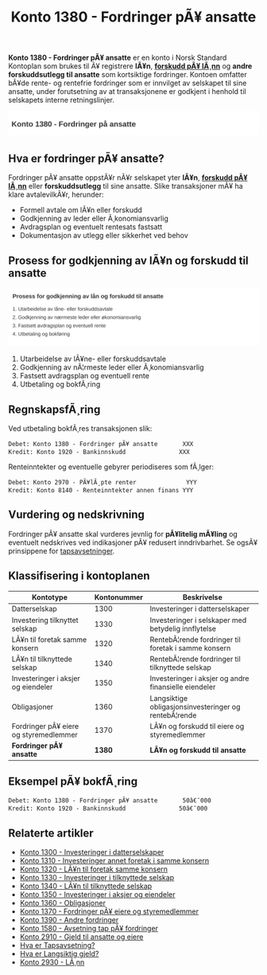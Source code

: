 ﻿---
title: "Konto 1380 - Fordringer pÃ¥ ansatte"
meta_title: "1380-fordringer-pa-ansatte"
meta_description: '**Konto 1380 - Fordringer pÃ¥ ansatte** er en konto i Norsk Standard Kontoplan som brukes til Ã¥ registrere **lÃ¥n**, **[forskudd pÃ¥ lÃ¸nn](/blogs/kontoplan/29...'
slug: 1380-fordringer-pa-ansatte
type: blog
layout: pages/single
---

**Konto 1380 - Fordringer pÃ¥ ansatte** er en konto i Norsk Standard Kontoplan som brukes til Ã¥ registrere **lÃ¥n**, **[forskudd pÃ¥ lÃ¸nn](/blogs/kontoplan/2930-lonn "Konto 2930 - LÃ¸nn")** og **andre forskuddsutlegg til ansatte** som kortsiktige fordringer. Kontoen omfatter bÃ¥de rente- og rentefrie fordringer som er innvilget av selskapet til sine ansatte, under forutsetning av at transaksjonene er godkjent i henhold til selskapets interne retningslinjer.

![Illustrasjon av konto 1380 fordinger pÃ¥ ansatte](1380-fordringer-pa-ansatte-image.svg)

## Hva er fordringer pÃ¥ ansatte?

Fordringer pÃ¥ ansatte oppstÃ¥r nÃ¥r selskapet yter **lÃ¥n**, **[forskudd pÃ¥ lÃ¸nn](/blogs/kontoplan/2930-lonn "Konto 2930 - LÃ¸nn")** eller **forskuddsutlegg** til sine ansatte. Slike transaksjoner mÃ¥ ha klare avtalevilkÃ¥r, herunder:

* Formell avtale om lÃ¥n eller forskudd
* Godkjenning av leder eller Ã¸konomiansvarlig
* Avdragsplan og eventuelt rentesats fastsatt
* Dokumentasjon av utlegg eller sikkerhet ved behov

## Prosess for godkjenning av lÃ¥n og forskudd til ansatte

![Prosess for godkjenning av lÃ¥n og forskudd til ansatte](1380-prosess-godkjenning-ansatte.svg)

1. Utarbeidelse av lÃ¥ne- eller forskuddsavtale
2. Godkjenning av nÃ¦rmeste leder eller Ã¸konomiansvarlig
3. Fastsett avdragsplan og eventuell rente
4. Utbetaling og bokfÃ¸ring

## RegnskapsfÃ¸ring

Ved utbetaling bokfÃ¸res transaksjonen slik:

```plaintext
Debet: Konto 1380 - Fordringer pÃ¥ ansatte       XXX
Kredit: Konto 1920 - Bankinnskudd               XXX
```

Renteinntekter og eventuelle gebyrer periodiseres som fÃ¸lger:

```plaintext
Debet: Konto 2970 - PÃ¥lÃ¸pte renter              YYY
Kredit: Konto 8140 - Renteinntekter annen finans YYY
```

## Vurdering og nedskrivning

Fordringer pÃ¥ ansatte skal vurderes jevnlig for **pÃ¥litelig mÃ¥ling** og eventuelt nedskrives ved indikasjoner pÃ¥ redusert inndrivbarhet. Se ogsÃ¥ prinsippene for [tapsavsetninger](/blogs/regnskap/tap-pa-fordring "Hva er Tapsavsetning? Behandling av fordringer").

## Klassifisering i kontoplanen

| Kontotype                             | Kontonummer | Beskrivelse                                      |
|---------------------------------------|-------------|--------------------------------------------------|
| Datterselskap                         | 1300        | Investeringer i datterselskaper                  |
| Investering tilknyttet selskap        | 1330        | Investeringer i selskaper med betydelig innflytelse |
| LÃ¥n til foretak samme konsern         | 1320        | RentebÃ¦rende fordringer til foretak i samme konsern |
| LÃ¥n til tilknyttede selskap           | 1340        | RentebÃ¦rende fordringer til tilknyttede selskap  |
| Investeringer i aksjer og eiendeler   | 1350        | Investeringer i aksjer og andre finansielle eiendeler |
| Obligasjoner                          | 1360        | Langsiktige obligasjonsinvesteringer og rentebÃ¦rende |
| Fordringer pÃ¥ eiere og styremedlemmer | 1370        | LÃ¥n og forskudd til eiere og styremedlemmer      |
| **Fordringer pÃ¥ ansatte**             | **1380**    | **LÃ¥n og forskudd til ansatte**                  |

## Eksempel pÃ¥ bokfÃ¸ring

```plaintext
Debet: Konto 1380 - Fordringer pÃ¥ ansatte       50â€¯000
Kredit: Konto 1920 - Bankinnskudd               50â€¯000
```

## Relaterte artikler

* [Konto 1300 - Investeringer i datterselskaper](/blogs/kontoplan/1300-investeringer-i-datterselskaper "Konto 1300 - Investeringer i datterselskaper")
* [Konto 1310 - Investeringer annet foretak i samme konsern](/blogs/kontoplan/1310-investeringer-annet-foretak-i-samme-konsern "Konto 1310 - Investeringer annet foretak i samme konsern")
* [Konto 1320 - LÃ¥n til foretak samme konsern](/blogs/kontoplan/1320-lan-til-foretak-samme-konsern "Konto 1320 - LÃ¥n til foretak samme konsern")
* [Konto 1330 - Investeringer i tilknyttede selskap](/blogs/kontoplan/1330-investeringer-i-tilknyttede-selskap "Konto 1330 - Investeringer i tilknyttede selskap")
* [Konto 1340 - LÃ¥n til tilknyttede selskap](/blogs/kontoplan/1340-lan-til-tilknyttede-selskap "Konto 1340 - LÃ¥n til tilknyttede selskap")
* [Konto 1350 - Investeringer i aksjer og eiendeler](/blogs/kontoplan/1350-investeringer-i-aksjer-og-eiendeler "Konto 1350 - Investeringer i aksjer og eiendeler")
* [Konto 1360 - Obligasjoner](/blogs/kontoplan/1360-obligasjoner "Konto 1360 - Obligasjoner")
* [Konto 1370 - Fordringer pÃ¥ eiere og styremedlemmer](/blogs/kontoplan/1370-fordringer-pa-eiere-og-styremedlemmer "Konto 1370 - Fordringer pÃ¥ eiere og styremedlemmer")
* [Konto 1390 - Andre fordringer](/blogs/kontoplan/1390-andre-fordringer "Konto 1390 - Andre fordringer")
* [Konto 1580 - Avsetning tap pÃ¥ fordringer](/blogs/kontoplan/1580-avsetning-tap-pa-fordringer "Konto 1580 - Avsetning tap pÃ¥ fordringer")
* [Konto 2910 - Gjeld til ansatte og eiere](/blogs/kontoplan/2910-gjeld-til-ansatte-og-eiere "Konto 2910 - Gjeld til ansatte og eiere")
* [Hva er Tapsavsetning?](/blogs/regnskap/tap-pa-fordring "Hva er Tapsavsetning? Behandling av fordringer")
* [Hva er Langsiktig gjeld?](/blogs/regnskap/langsiktig-gjeld "Langsiktig gjeld")
* [Konto 2930 - LÃ¸nn](/blogs/kontoplan/2930-lonn "Konto 2930 - LÃ¸nn")

